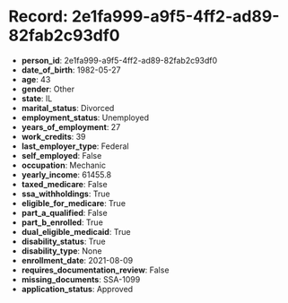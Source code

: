 # Record: 2e1fa999-a9f5-4ff2-ad89-82fab2c93df0

- **person_id**: 2e1fa999-a9f5-4ff2-ad89-82fab2c93df0
- **date_of_birth**: 1982-05-27
- **age**: 43
- **gender**: Other
- **state**: IL
- **marital_status**: Divorced
- **employment_status**: Unemployed
- **years_of_employment**: 27
- **work_credits**: 39
- **last_employer_type**: Federal
- **self_employed**: False
- **occupation**: Mechanic
- **yearly_income**: 61455.8
- **taxed_medicare**: False
- **ssa_withholdings**: True
- **eligible_for_medicare**: True
- **part_a_qualified**: False
- **part_b_enrolled**: True
- **dual_eligible_medicaid**: True
- **disability_status**: True
- **disability_type**: None
- **enrollment_date**: 2021-08-09
- **requires_documentation_review**: False
- **missing_documents**: SSA-1099
- **application_status**: Approved